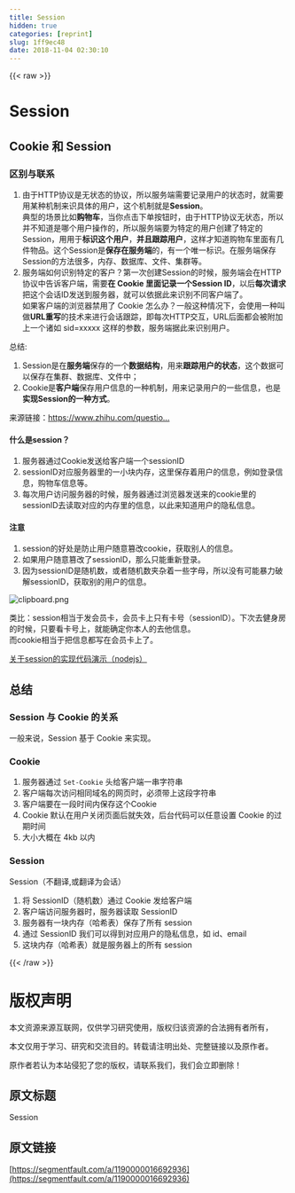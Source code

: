 ```yaml
---
title: Session
hidden: true
categories: [reprint]
slug: 1ff9ec48
date: 2018-11-04 02:30:10
---
```


{{< raw >}}
<h1 id="articleHeader0">Session</h1><h2 id="articleHeader1">Cookie &#x548C; Session</h2><h3 id="articleHeader2">&#x533A;&#x522B;&#x4E0E;&#x8054;&#x7CFB;</h3><ol><li>&#x7531;&#x4E8E;HTTP&#x534F;&#x8BAE;&#x662F;&#x65E0;&#x72B6;&#x6001;&#x7684;&#x534F;&#x8BAE;&#xFF0C;&#x6240;&#x4EE5;&#x670D;&#x52A1;&#x7AEF;&#x9700;&#x8981;&#x8BB0;&#x5F55;&#x7528;&#x6237;&#x7684;&#x72B6;&#x6001;&#x65F6;&#xFF0C;&#x5C31;&#x9700;&#x8981;&#x7528;&#x67D0;&#x79CD;&#x673A;&#x5236;&#x6765;&#x8BC6;&#x5177;&#x4F53;&#x7684;&#x7528;&#x6237;&#xFF0C;&#x8FD9;&#x4E2A;&#x673A;&#x5236;&#x5C31;&#x662F;<strong>Session</strong>&#x3002;<br>&#x5178;&#x578B;&#x7684;&#x573A;&#x666F;&#x6BD4;&#x5982;<strong>&#x8D2D;&#x7269;&#x8F66;</strong>&#xFF0C;&#x5F53;&#x4F60;&#x70B9;&#x51FB;&#x4E0B;&#x5355;&#x6309;&#x94AE;&#x65F6;&#xFF0C;&#x7531;&#x4E8E;HTTP&#x534F;&#x8BAE;&#x65E0;&#x72B6;&#x6001;&#xFF0C;&#x6240;&#x4EE5;&#x5E76;&#x4E0D;&#x77E5;&#x9053;&#x662F;&#x54EA;&#x4E2A;&#x7528;&#x6237;&#x64CD;&#x4F5C;&#x7684;&#xFF0C;&#x6240;&#x4EE5;&#x670D;&#x52A1;&#x7AEF;&#x8981;&#x4E3A;&#x7279;&#x5B9A;&#x7684;&#x7528;&#x6237;&#x521B;&#x5EFA;&#x4E86;&#x7279;&#x5B9A;&#x7684;Session&#xFF0C;&#x7528;&#x7528;&#x4E8E;<strong>&#x6807;&#x8BC6;&#x8FD9;&#x4E2A;&#x7528;&#x6237;</strong>&#xFF0C;<strong>&#x5E76;&#x4E14;&#x8DDF;&#x8E2A;&#x7528;&#x6237;</strong>&#xFF0C;&#x8FD9;&#x6837;&#x624D;&#x77E5;&#x9053;&#x8D2D;&#x7269;&#x8F66;&#x91CC;&#x9762;&#x6709;&#x51E0;&#x4EF6;&#x7269;&#x54C1;&#x3002;&#x8FD9;&#x4E2A;Session&#x662F;<strong>&#x4FDD;&#x5B58;&#x5728;&#x670D;&#x52A1;&#x7AEF;</strong>&#x7684;&#xFF0C;&#x6709;&#x4E00;&#x4E2A;&#x552F;&#x4E00;&#x6807;&#x8BC6;&#x3002;&#x5728;&#x670D;&#x52A1;&#x7AEF;&#x4FDD;&#x5B58;Session&#x7684;&#x65B9;&#x6CD5;&#x5F88;&#x591A;&#xFF0C;&#x5185;&#x5B58;&#x3001;&#x6570;&#x636E;&#x5E93;&#x3001;&#x6587;&#x4EF6;&#x3001;&#x96C6;&#x7FA4;&#x7B49;&#x3002;</li><li>&#x670D;&#x52A1;&#x7AEF;&#x5982;&#x4F55;&#x8BC6;&#x522B;&#x7279;&#x5B9A;&#x7684;&#x5BA2;&#x6237;&#xFF1F;&#x7B2C;&#x4E00;&#x6B21;&#x521B;&#x5EFA;Session&#x7684;&#x65F6;&#x5019;&#xFF0C;&#x670D;&#x52A1;&#x7AEF;&#x4F1A;&#x5728;HTTP&#x534F;&#x8BAE;&#x4E2D;&#x544A;&#x8BC9;&#x5BA2;&#x6237;&#x7AEF;&#xFF0C;&#x9700;&#x8981;<strong>&#x5728; Cookie &#x91CC;&#x9762;&#x8BB0;&#x5F55;&#x4E00;&#x4E2A;Session ID</strong>&#xFF0C;&#x4EE5;&#x540E;<strong>&#x6BCF;&#x6B21;&#x8BF7;&#x6C42;</strong>&#x628A;&#x8FD9;&#x4E2A;&#x4F1A;&#x8BDD;ID&#x53D1;&#x9001;&#x5230;&#x670D;&#x52A1;&#x5668;&#xFF0C;&#x5C31;&#x53EF;&#x4EE5;&#x4F9D;&#x636E;&#x6B64;&#x6765;&#x8BC6;&#x522B;&#x4E0D;&#x540C;&#x5BA2;&#x6237;&#x7AEF;&#x4E86;&#x3002;<br>&#x5982;&#x679C;&#x5BA2;&#x6237;&#x7AEF;&#x7684;&#x6D4F;&#x89C8;&#x5668;&#x7981;&#x7528;&#x4E86; Cookie &#x600E;&#x4E48;&#x529E;&#xFF1F;&#x4E00;&#x822C;&#x8FD9;&#x79CD;&#x60C5;&#x51B5;&#x4E0B;&#xFF0C;&#x4F1A;&#x4F7F;&#x7528;&#x4E00;&#x79CD;&#x53EB;&#x505A;<strong>URL&#x91CD;&#x5199;</strong>&#x7684;&#x6280;&#x672F;&#x6765;&#x8FDB;&#x884C;&#x4F1A;&#x8BDD;&#x8DDF;&#x8E2A;&#xFF0C;&#x5373;&#x6BCF;&#x6B21;HTTP&#x4EA4;&#x4E92;&#xFF0C;URL&#x540E;&#x9762;&#x90FD;&#x4F1A;&#x88AB;&#x9644;&#x52A0;&#x4E0A;&#x4E00;&#x4E2A;&#x8BF8;&#x5982; sid=xxxxx &#x8FD9;&#x6837;&#x7684;&#x53C2;&#x6570;&#xFF0C;&#x670D;&#x52A1;&#x7AEF;&#x636E;&#x6B64;&#x6765;&#x8BC6;&#x522B;&#x7528;&#x6237;&#x3002;</li></ol><p>&#x603B;&#x7ED3;:</p><ol><li>Session&#x662F;&#x5728;<strong>&#x670D;&#x52A1;&#x7AEF;</strong>&#x4FDD;&#x5B58;&#x7684;&#x4E00;&#x4E2A;<strong>&#x6570;&#x636E;&#x7ED3;&#x6784;</strong>&#xFF0C;&#x7528;&#x6765;<strong>&#x8DDF;&#x8E2A;&#x7528;&#x6237;&#x7684;&#x72B6;&#x6001;</strong>&#xFF0C;&#x8FD9;&#x4E2A;&#x6570;&#x636E;&#x53EF;&#x4EE5;&#x4FDD;&#x5B58;&#x5728;&#x96C6;&#x7FA4;&#x3001;&#x6570;&#x636E;&#x5E93;&#x3001;&#x6587;&#x4EF6;&#x4E2D;&#xFF1B;</li><li>Cookie&#x662F;<strong>&#x5BA2;&#x6237;&#x7AEF;</strong>&#x4FDD;&#x5B58;&#x7528;&#x6237;&#x4FE1;&#x606F;&#x7684;&#x4E00;&#x79CD;&#x673A;&#x5236;&#xFF0C;&#x7528;&#x6765;&#x8BB0;&#x5F55;&#x7528;&#x6237;&#x7684;&#x4E00;&#x4E9B;&#x4FE1;&#x606F;&#xFF0C;&#x4E5F;&#x662F;<strong>&#x5B9E;&#x73B0;Session&#x7684;&#x4E00;&#x79CD;&#x65B9;&#x5F0F;</strong>&#x3002;</li></ol><p>&#x6765;&#x6E90;&#x94FE;&#x63A5;&#xFF1A;<a href="https://www.zhihu.com/question/19786827/answer/28752144" rel="nofollow noreferrer" target="_blank">https://www.zhihu.com/questio...</a></p><h4>&#x4EC0;&#x4E48;&#x662F;session&#xFF1F;</h4><ol><li>&#x670D;&#x52A1;&#x5668;&#x901A;&#x8FC7;Cookie&#x53D1;&#x9001;&#x7ED9;&#x5BA2;&#x6237;&#x7AEF;&#x4E00;&#x4E2A;sessionID</li><li>sessionID&#x5BF9;&#x5E94;&#x670D;&#x52A1;&#x5668;&#x91CC;&#x7684;&#x4E00;&#x5C0F;&#x5757;&#x5185;&#x5B58;&#xFF0C;&#x8FD9;&#x91CC;&#x4FDD;&#x5B58;&#x7740;&#x7528;&#x6237;&#x7684;&#x4FE1;&#x606F;&#xFF0C;&#x4F8B;&#x5982;&#x767B;&#x5F55;&#x4FE1;&#x606F;&#xFF0C;&#x8D2D;&#x7269;&#x8F66;&#x4FE1;&#x606F;&#x7B49;&#x3002;</li><li>&#x6BCF;&#x6B21;&#x7528;&#x6237;&#x8BBF;&#x95EE;&#x670D;&#x52A1;&#x5668;&#x7684;&#x65F6;&#x5019;&#xFF0C;&#x670D;&#x52A1;&#x5668;&#x901A;&#x8FC7;&#x6D4F;&#x89C8;&#x5668;&#x53D1;&#x9001;&#x6765;&#x7684;cookie&#x91CC;&#x7684;sessionID&#x53BB;&#x8BFB;&#x53D6;&#x5BF9;&#x5E94;&#x7684;&#x5185;&#x5B58;&#x91CC;&#x7684;&#x4FE1;&#x606F;&#xFF0C;&#x4EE5;&#x6B64;&#x6765;&#x77E5;&#x9053;&#x7528;&#x6237;&#x7684;&#x9690;&#x79C1;&#x4FE1;&#x606F;&#x3002;</li></ol><h4>&#x6CE8;&#x610F;</h4><ol><li>session&#x7684;&#x597D;&#x5904;&#x662F;&#x9632;&#x6B62;&#x7528;&#x6237;&#x968F;&#x610F;&#x7BE1;&#x6539;cookie&#xFF0C;&#x83B7;&#x53D6;&#x522B;&#x4EBA;&#x7684;&#x4FE1;&#x606F;&#x3002;</li><li>&#x5982;&#x679C;&#x7528;&#x6237;&#x968F;&#x610F;&#x7BE1;&#x6539;&#x4E86;sessionID&#xFF0C;&#x90A3;&#x4E48;&#x53EA;&#x80FD;&#x91CD;&#x65B0;&#x767B;&#x5F55;&#x3002;</li><li>&#x56E0;&#x4E3A;sessionID&#x662F;&#x968F;&#x673A;&#x6570;&#xFF0C;&#x6216;&#x8005;&#x968F;&#x673A;&#x6570;&#x5939;&#x6742;&#x7740;&#x4E00;&#x4E9B;&#x5B57;&#x6BCD;&#xFF0C;&#x6240;&#x4EE5;&#x6CA1;&#x6709;&#x53EF;&#x80FD;&#x66B4;&#x529B;&#x7834;&#x89E3;sessionID&#xFF0C;&#x83B7;&#x53D6;&#x522B;&#x7684;&#x7528;&#x6237;&#x7684;&#x4FE1;&#x606F;&#x3002;</li></ol><p><span class="img-wrap"><img data-src="/img/bVbib4H?w=959&amp;h=552" src="https://static.alili.tech/img/bVbib4H?w=959&amp;h=552" alt="clipboard.png" title="clipboard.png" style="cursor:pointer;display:inline"></span></p><p>&#x7C7B;&#x6BD4;&#xFF1A;session&#x76F8;&#x5F53;&#x4E8E;&#x53D1;&#x4F1A;&#x5458;&#x5361;&#xFF0C;&#x4F1A;&#x5458;&#x5361;&#x4E0A;&#x53EA;&#x6709;&#x5361;&#x53F7;&#xFF08;sessionID&#xFF09;&#x3002;&#x4E0B;&#x6B21;&#x53BB;&#x5065;&#x8EAB;&#x623F;&#x7684;&#x65F6;&#x5019;&#xFF0C;&#x53EA;&#x8981;&#x770B;&#x5361;&#x53F7;&#x4E0A;&#xFF0C;&#x5C31;&#x80FD;&#x786E;&#x5B9A;&#x4F60;&#x672C;&#x4EBA;&#x7684;&#x53BB;&#x4ED6;&#x4FE1;&#x606F;&#x3002;<br>&#x800C;cookie&#x76F8;&#x5F53;&#x4E8E;&#x628A;&#x4FE1;&#x606F;&#x90FD;&#x5199;&#x5728;&#x4F1A;&#x5458;&#x5361;&#x4E0A;&#x4E86;&#x3002;</p><p><a href="https://github.com/mtt3366/CookieStudy/commit/27a2dace608d1b42652763684f4e74e6a5c386b1" rel="nofollow noreferrer" target="_blank">&#x5173;&#x4E8E;session&#x7684;&#x5B9E;&#x73B0;&#x4EE3;&#x7801;&#x6F14;&#x793A;&#xFF08;nodejs&#xFF09;</a></p><h2 id="articleHeader3">&#x603B;&#x7ED3;</h2><h3 id="articleHeader4">Session &#x4E0E; Cookie &#x7684;&#x5173;&#x7CFB;</h3><p>&#x4E00;&#x822C;&#x6765;&#x8BF4;&#xFF0C;Session &#x57FA;&#x4E8E; Cookie &#x6765;&#x5B9E;&#x73B0;&#x3002;</p><h3 id="articleHeader5">Cookie</h3><ol><li>&#x670D;&#x52A1;&#x5668;&#x901A;&#x8FC7; <code>Set-Cookie</code> &#x5934;&#x7ED9;&#x5BA2;&#x6237;&#x7AEF;&#x4E00;&#x4E32;&#x5B57;&#x7B26;&#x4E32;</li><li>&#x5BA2;&#x6237;&#x7AEF;&#x6BCF;&#x6B21;&#x8BBF;&#x95EE;&#x76F8;&#x540C;&#x57DF;&#x540D;&#x7684;&#x7F51;&#x9875;&#x65F6;&#xFF0C;&#x5FC5;&#x987B;&#x5E26;&#x4E0A;&#x8FD9;&#x6BB5;&#x5B57;&#x7B26;&#x4E32;</li><li>&#x5BA2;&#x6237;&#x7AEF;&#x8981;&#x5728;&#x4E00;&#x6BB5;&#x65F6;&#x95F4;&#x5185;&#x4FDD;&#x5B58;&#x8FD9;&#x4E2A;Cookie</li><li>Cookie &#x9ED8;&#x8BA4;&#x5728;&#x7528;&#x6237;&#x5173;&#x95ED;&#x9875;&#x9762;&#x540E;&#x5C31;&#x5931;&#x6548;&#xFF0C;&#x540E;&#x53F0;&#x4EE3;&#x7801;&#x53EF;&#x4EE5;&#x4EFB;&#x610F;&#x8BBE;&#x7F6E; Cookie &#x7684;&#x8FC7;&#x671F;&#x65F6;&#x95F4;</li><li>&#x5927;&#x5C0F;&#x5927;&#x6982;&#x5728; 4kb &#x4EE5;&#x5185;</li></ol><h3 id="articleHeader6">Session</h3><p>Session&#xFF08;&#x4E0D;&#x7FFB;&#x8BD1;,&#x6216;&#x7FFB;&#x8BD1;&#x4E3A;&#x4F1A;&#x8BDD;&#xFF09;</p><ol><li>&#x5C06; SessionID&#xFF08;&#x968F;&#x673A;&#x6570;&#xFF09;&#x901A;&#x8FC7; Cookie &#x53D1;&#x7ED9;&#x5BA2;&#x6237;&#x7AEF;</li><li>&#x5BA2;&#x6237;&#x7AEF;&#x8BBF;&#x95EE;&#x670D;&#x52A1;&#x5668;&#x65F6;&#xFF0C;&#x670D;&#x52A1;&#x5668;&#x8BFB;&#x53D6; SessionID</li><li>&#x670D;&#x52A1;&#x5668;&#x6709;&#x4E00;&#x5757;&#x5185;&#x5B58;&#xFF08;&#x54C8;&#x5E0C;&#x8868;&#xFF09;&#x4FDD;&#x5B58;&#x4E86;&#x6240;&#x6709; session</li><li>&#x901A;&#x8FC7; SessionID &#x6211;&#x4EEC;&#x53EF;&#x4EE5;&#x5F97;&#x5230;&#x5BF9;&#x5E94;&#x7528;&#x6237;&#x7684;&#x9690;&#x79C1;&#x4FE1;&#x606F;&#xFF0C;&#x5982; id&#x3001;email</li><li>&#x8FD9;&#x5757;&#x5185;&#x5B58;&#xFF08;&#x54C8;&#x5E0C;&#x8868;&#xFF09;&#x5C31;&#x662F;&#x670D;&#x52A1;&#x5668;&#x4E0A;&#x7684;&#x6240;&#x6709; session</li></ol>
{{< /raw >}}

# 版权声明
本文资源来源互联网，仅供学习研究使用，版权归该资源的合法拥有者所有，

本文仅用于学习、研究和交流目的。转载请注明出处、完整链接以及原作者。 

原作者若认为本站侵犯了您的版权，请联系我们，我们会立即删除！

## 原文标题
Session

## 原文链接
[https://segmentfault.com/a/1190000016692936](https://segmentfault.com/a/1190000016692936)

